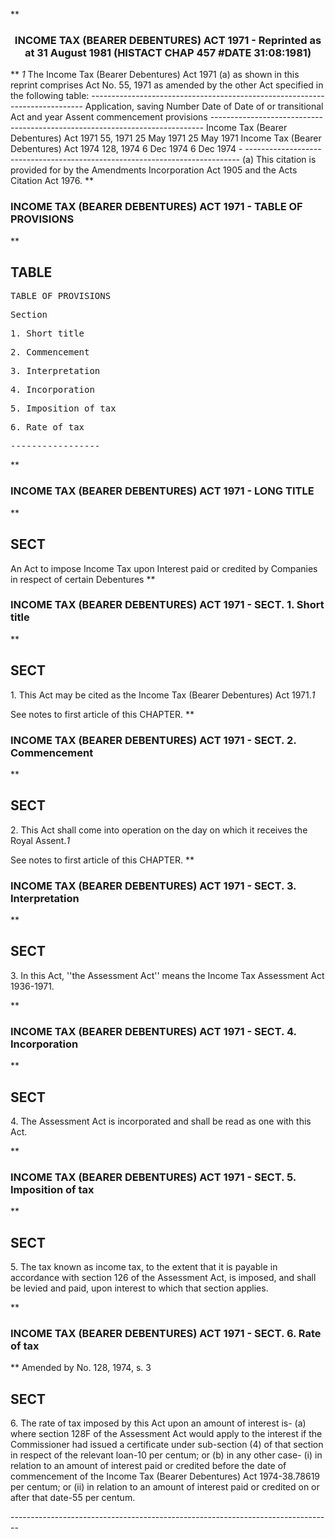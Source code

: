 **<b>

### <center><name>INCOME TAX (BEARER DEBENTURES) ACT 1971 - Reprinted as at 31 August 1981 (HISTACT CHAP 457 #DATE 31:08:1981) </name></center>
</b>** *1* The Income Tax (Bearer Debentures) Act 1971 (a) as shown in this reprint<lf> comprises Act No. 55, 1971 as amended by the other Act specified in the<lf> following table:<lf> ---------------------------------------------------------------------------- <lf> Application,<lf>                                                                    saving<lf>                           Number    Date of     Date of            or<lf> transitional<lf>     Act                   and year  Assent      commencement       provisions<lf> ---------------------------------------------------------------------------- Income Tax (Bearer<lf>     Debentures) Act<lf>     1971                  55, 1971  25 May 1971 25 May 1971<lf>     Income Tax (Bearer<lf>     Debentures) Act<lf>     1974                  128, 1974 6 Dec 1974  6 Dec 1974         -<lf> ---------------------------------------------------------------------------- (a)  This citation is provided for by the Amendments Incorporation Act 1905<lf> and the Acts Citation Act 1976.<lf> </lf></lf></lf></lf></lf></lf></lf></lf></lf></lf></lf></lf></lf></lf></lf></lf></lf>
**<b>

### <name>INCOME TAX (BEARER DEBENTURES) ACT 1971 - TABLE OF PROVISIONS </name>
</b>** 

## TABLE
<tables> <tt>                             TABLE  OF  PROVISIONS 

<lf> Section<lf> <p>  1\.        Short title<lf> <p>  2\.        Commencement<lf> <p>  3\.        Interpretation<lf> <p>  4\.        Incorporation<lf> <p>  5\.        Imposition of tax<lf> <p>  6\.        Rate of tax<lf> <p><lf>                                -----------------<lf> <p><lf> </lf></p></lf></lf></p></lf></p></lf></p></lf></p></lf></p></lf></p></lf></p></lf></lf>
</tt></tables>
**<b>

### <name>INCOME TAX (BEARER DEBENTURES) ACT 1971 - LONG TITLE </name>
</b>** 

## SECT
<sect> An Act to impose Income Tax upon Interest paid or credited by Companies in respect of certain Debentures </sect>
**<b>

### <name>INCOME TAX (BEARER DEBENTURES) ACT 1971 - SECT. 1\. Short title </name>
</b>** 

## SECT
<sect>   1\. This Act may be cited as the Income Tax (Bearer Debentures) Act 1971.*1* 

<lf> See notes to first article of this CHAPTER. </lf>
</sect>
**<b>

### <name>INCOME TAX (BEARER DEBENTURES) ACT 1971 - SECT. 2\. Commencement </name>
</b>** 

## SECT
<sect>   2\. This Act shall come into operation on the day on which it receives the Royal Assent.*1* 

<lf> See notes to first article of this CHAPTER. </lf>
</sect>
**<b>

### <name>INCOME TAX (BEARER DEBENTURES) ACT 1971 - SECT. 3\. Interpretation </name>
</b>** 

## SECT
<sect>   3\. In this Act, ''the Assessment Act'' means the Income Tax Assessment Act 1936-1971\. 

<lf> </lf>
</sect>
**<b>

### <name>INCOME TAX (BEARER DEBENTURES) ACT 1971 - SECT. 4\. Incorporation </name>
</b>** 

## SECT
<sect>   4\. The Assessment Act is incorporated and shall be read as one with this Act. 

<lf> </lf>
</sect>
**<b>

### <name>INCOME TAX (BEARER DEBENTURES) ACT 1971 - SECT. 5\. Imposition of tax </name>
</b>** 

## SECT
<sect>   5\. The tax known as income tax, to the extent that it is payable in accordance with section 126 of the Assessment Act, is imposed, and shall be levied and paid, upon interest to which that section applies. 

<lf> </lf>
</sect>
**<b>

### <name>INCOME TAX (BEARER DEBENTURES) ACT 1971 - SECT. 6\. Rate of tax </name>
</b>** Amended by No. 128, 1974, s. 3<lf> 

## SECT
<sect>   6\. The rate of tax imposed by this Act upon an amount of interest is-<lf> <lf>   (a)  where section 128F of the Assessment Act would apply to the interest if the Commissioner had issued a certificate under sub-section (4) of that section in respect of the relevant loan-10 per centum; or<lf> <lf>   (b)  in any other case-<lf> <lf>       (i)  in relation to an amount of interest paid or credited before the date of commencement of the Income Tax (Bearer Debentures) Act 1974-38.78619 per centum; or<lf> <lf>      (ii)  in relation to an amount of interest paid or credited on or after that date-55 per centum. 

<lf> ------------------------------------------------------------------------------ -- </lf>
</lf></lf></lf></lf></lf></lf></lf></lf></sect></lf>
